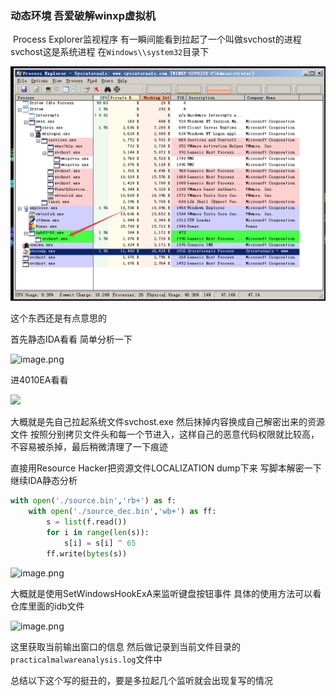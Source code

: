 ### 动态环境  吾爱破解winxp虚拟机 

​	Process Explorer监视程序 有一瞬间能看到拉起了一个叫做svchost的进程  svchost这是系统进程 在`Windows\\system32`目录下

![image.png](.\picture\7VeIYKoyTsmZjFa.png)

这个东西还是有点意思的

首先静态IDA看看 简单分析一下

![image.png](https://i.loli.net/2021/11/03/eGwupDQz9NaxUZo.png)

进4010EA看看

![](https://i.loli.net/2021/11/03/74pOrQzTmiyB8MW.png)

大概就是先自己拉起系统文件svchost.exe 然后抹掉内容换成自己解密出来的资源文件  按照分别拷贝文件头和每一个节进入，这样自己的恶意代码权限就比较高，不容易被杀掉，最后稍微清理了一下痕迹

直接用Resource Hacker把资源文件LOCALIZATION dump下来 写脚本解密一下继续IDA静态分析

```python
with open('./source.bin','rb+') as f:
    with open('./source_dec.bin','wb+') as ff:
        s = list(f.read())
        for i in range(len(s)):
            s[i] = s[i] ^ 65
        ff.write(bytes(s))
```



![image.png](https://i.loli.net/2021/11/03/vhOAx9m7cu28MUG.png)

大概就是使用SetWindowsHookExA来监听键盘按钮事件 具体的使用方法可以看仓库里面的idb文件

![image.png](https://i.loli.net/2021/11/03/DjmT7FCnrXpK3Ua.png)

这里获取当前输出窗口的信息  然后做记录到当前文件目录的`practicalmalwareanalysis.log`文件中



总结以下这个写的挺丑的，要是多拉起几个监听就会出现复写的情况
